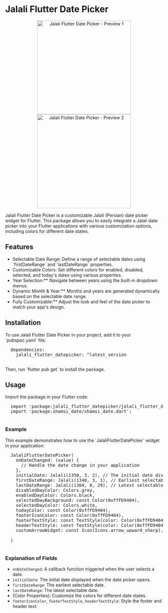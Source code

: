 <!DOCTYPE html>
<html lang="en">
<head>
  <meta charset="UTF-8">
  <meta name="viewport" content="width=device-width, initial-scale=1.0">
</head>
<body>
  <h1>Jalali Flutter Date Picker</h1>

  <p align="center">
    <img src="https://imgurl.ir/uploads/h707227_IMG_2087.jpg" width="300" alt="Jalali Flutter Date Picker - Preview 1" />
    <img src="https://imgurl.ir/uploads/x23995_IMG_2088.jpg" width="300" alt="Jalali Flutter Date Picker - Preview 2" />
  </p>

  <p>Jalali Flutter Date Picker is a customizable Jalali (Persian) date picker widget for Flutter. This package allows you to easily integrate a Jalali date picker into your Flutter applications with various customization options, including colors for different date states.</p>

<h2>Features</h2>

  <ul>
    <li>Selectable Date Range: Define a range of selectable dates using `firstDateRange` and `lastDateRange` properties.</li>
    <li>Customizable Colors: Set different colors for enabled, disabled, selected, and today's dates using various properties.</li>
    <li>Year Selection:** Navigate between years using the built-in dropdown menus.</li>
    <li>Dynamic Month & Year:** Months and years are generated dynamically based on the selectable date range.</li>
    <li>Fully Customizable:** Adjust the look and feel of the date picker to match your app's design.</li>
  </ul>

<h2>Installation</h2>

  <p>To use Jalali Flutter Date Picker in your project, add it to your `pubspec.yaml` file:</p>

  <pre>
  dependencies:
    jalali_flutter_datepicker: ^latest_version
  </pre>

  <p>Then, run `flutter pub get` to install the package.</p>

<h2>Usage</h2>

  <p>Import the package in your Flutter code:</p>

  <pre>
  import 'package:jalali_flutter_datepicker/jalali_flutter_datepicker.dart';
  import 'package:shamsi_date/shamsi_date.dart';
  </pre>

<h3>Example</h3>

  <p>This example demonstrates how to use the `JalaliFlutterDatePicker` widget in your application:</p>

  <pre>
  JalaliFlutterDatePicker(
    onDateChanged: (value) {
      // Handle the date change in your application
    },
    initialDate: Jalali(1350, 3, 2), // The initial date displayed
    firstDateRange: Jalali(1340, 3, 1), // Earliest selectable date
    lastDateRange: Jalali(1360, 8, 29), // Latest selectable date
    disabledDayColor: Colors.grey,
    enabledDayColor: Colors.black,
    selectedDayBackground: const Color(0xffFD9404),
    selectedDayColor: Colors.white,
    todayColor: const Color(0xffFD9404),
    footerIconColor: const Color(0xffFD9404),
    footerTextStyle: const TextStyle(color: Color(0xffFD9404), fontSize: 12),
    headerTextStyle: const TextStyle(color: Color(0xffFD9404)),
    customArrowWidget: const Icon(Icons.arrow_upward_sharp),

  )
  </pre>

<h3>Explanation of Fields</h3>

  <ul>
    <li><code>onDateChanged</code>: A callback function triggered when the user selects a date.</li>
    <li><code>initialDate</code>: The initial date displayed when the date picker opens.</li>
    <li><code>firstDateRange</code>: The earliest selectable date.</li>
    <li><code>lastDateRange</code>: The latest selectable date.</li>
    <li>(Color Properties): Customize the colors for different date states.</li>
    <li><code>footerIconColor</code>, <code>footerTextStyle</code>, <code>headerTextStyle</code>: Style the footer and header text.</li>
  </ul>
</body>
</html>
